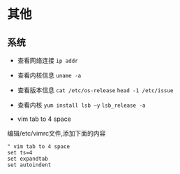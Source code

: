 # 其他

## 系统

+ 查看网络连接
`ip addr`

+ 查看内核信息
`uname -a`

+ 查看版本信息
`cat /etc/os-release`
`head -1 /etc/issue`

+ 查看内核
`yum install lsb –y`
`lsb_release -a`

+ vim tab to 4 space

编辑/etc/vimrc文件,添加下面的内容

```
" vim tab to 4 space
set ts=4
set expandtab
set autoindent
```